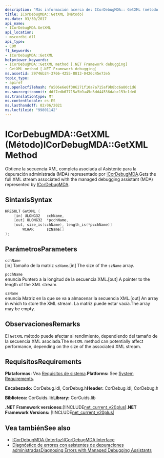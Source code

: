 ```yaml
---
description: 'Más información acerca de: ICorDebugMDA:: GetXML (método)'
title: ICorDebugMDA::GetXML (Método)
ms.date: 03/30/2017
api_name:
- ICorDebugMDA.GetXML
api_location:
- mscordbi.dll
api_type:
- COM
f1_keywords:
- ICorDebugMDA::GetXML
helpviewer_keywords:
- ICorDebugMDA::GetXML method [.NET Framework debugging]
- GetXML method [.NET Framework debugging]
ms.assetid: 29746b24-3766-4255-8813-0426c45e73e5
topic_type:
- apiref
ms.openlocfilehash: fa506e6e8f306271f10a7a715af9b8bc6a80c1d6
ms.sourcegitcommit: ddf7edb67715a5b9a45e3dd44536dabc153c1de0
ms.translationtype: MT
ms.contentlocale: es-ES
ms.lasthandoff: 02/06/2021
ms.locfileid: "99801142"
---
```

# <a name="icordebugmdagetxml-method"></a><span data-ttu-id="cecdc-103">ICorDebugMDA::GetXML (Método)</span><span class="sxs-lookup"><span data-stu-id="cecdc-103">ICorDebugMDA::GetXML Method</span></span>

<span data-ttu-id="cecdc-104">Obtiene la secuencia XML completa asociada al Asistente para la depuración administrada (MDA) representado por [ICorDebugMDA](icordebugmda-interface.md).</span><span class="sxs-lookup"><span data-stu-id="cecdc-104">Gets the full XML stream associated with the managed debugging assistant (MDA) represented by [ICorDebugMDA](icordebugmda-interface.md).</span></span>  
  
## <a name="syntax"></a><span data-ttu-id="cecdc-105">Sintaxis</span><span class="sxs-lookup"><span data-stu-id="cecdc-105">Syntax</span></span>  
  
```cpp  
HRESULT GetXML (  
    [in] ULONG32   cchName,  
    [out] ULONG32  *pcchName,  
    [out, size_is(cchName), length_is(*pcchName)]  
        WCHAR      szName[]  
);  
```  
  
## <a name="parameters"></a><span data-ttu-id="cecdc-106">Parámetros</span><span class="sxs-lookup"><span data-stu-id="cecdc-106">Parameters</span></span>  

 `cchName`  
 <span data-ttu-id="cecdc-107">[in] Tamaño de la matriz `szName`.</span><span class="sxs-lookup"><span data-stu-id="cecdc-107">[in] The size of the `szName` array.</span></span>  
  
 `pcchName`  
 <span data-ttu-id="cecdc-108">enuncia Puntero a la longitud de la secuencia XML.</span><span class="sxs-lookup"><span data-stu-id="cecdc-108">[out] A pointer to the length of the XML stream.</span></span>  
  
 `szName`  
 <span data-ttu-id="cecdc-109">enuncia Matriz en la que se va a almacenar la secuencia XML.</span><span class="sxs-lookup"><span data-stu-id="cecdc-109">[out] An array in which to store the XML stream.</span></span> <span data-ttu-id="cecdc-110">La matriz puede estar vacía.</span><span class="sxs-lookup"><span data-stu-id="cecdc-110">The array may be empty.</span></span>  
  
## <a name="remarks"></a><span data-ttu-id="cecdc-111">Observaciones</span><span class="sxs-lookup"><span data-stu-id="cecdc-111">Remarks</span></span>  

 <span data-ttu-id="cecdc-112">El `GetXML` método puede afectar al rendimiento, dependiendo del tamaño de la secuencia XML asociada.</span><span class="sxs-lookup"><span data-stu-id="cecdc-112">The `GetXML` method can potentially affect performance, depending on the size of the associated XML stream.</span></span>  
  
## <a name="requirements"></a><span data-ttu-id="cecdc-113">Requisitos</span><span class="sxs-lookup"><span data-stu-id="cecdc-113">Requirements</span></span>  

 <span data-ttu-id="cecdc-114">**Plataformas:** Vea [Requisitos de sistema](../../get-started/system-requirements.md).</span><span class="sxs-lookup"><span data-stu-id="cecdc-114">**Platforms:** See [System Requirements](../../get-started/system-requirements.md).</span></span>  
  
 <span data-ttu-id="cecdc-115">**Encabezado:** CorDebug.idl, CorDebug.h</span><span class="sxs-lookup"><span data-stu-id="cecdc-115">**Header:** CorDebug.idl, CorDebug.h</span></span>  
  
 <span data-ttu-id="cecdc-116">**Biblioteca:** CorGuids.lib</span><span class="sxs-lookup"><span data-stu-id="cecdc-116">**Library:** CorGuids.lib</span></span>  
  
 <span data-ttu-id="cecdc-117">**.NET Framework versiones:**[!INCLUDE[net_current_v20plus](../../../../includes/net-current-v20plus-md.md)]</span><span class="sxs-lookup"><span data-stu-id="cecdc-117">**.NET Framework Versions:** [!INCLUDE[net_current_v20plus](../../../../includes/net-current-v20plus-md.md)]</span></span>  
  
## <a name="see-also"></a><span data-ttu-id="cecdc-118">Vea también</span><span class="sxs-lookup"><span data-stu-id="cecdc-118">See also</span></span>

- [<span data-ttu-id="cecdc-119">ICorDebugMDA (Interfaz)</span><span class="sxs-lookup"><span data-stu-id="cecdc-119">ICorDebugMDA Interface</span></span>](icordebugmda-interface.md)
- [<span data-ttu-id="cecdc-120">Diagnóstico de errores con asistentes de depuraciones administradas</span><span class="sxs-lookup"><span data-stu-id="cecdc-120">Diagnosing Errors with Managed Debugging Assistants</span></span>](../../debug-trace-profile/diagnosing-errors-with-managed-debugging-assistants.md)
